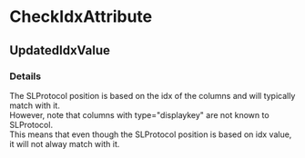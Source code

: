 ﻿---  
uid: MajorChangeChecker_2_25_1  
---

# CheckIdxAttribute

## UpdatedIdxValue

### Details

The SLProtocol position is based on the idx of the columns and will typically match with it.  
However, note that columns with type\="displaykey" are not known to SLProtocol.  
This means that even though the SLProtocol position is based on idx value, it will not alway match with it.
